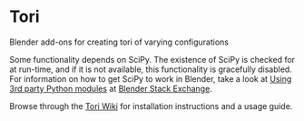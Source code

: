 # Tori
Blender add-ons for creating tori of varying configurations

Some functionality depends on SciPy. The existence of SciPy is checked for at run-time, and if it is not available, this functionality is gracefully disabled.  
For information on how to get SciPy to work in Blender, take a look at [Using 3rd party Python modules](https://blender.stackexchange.com/questions/5287/using-3rd-party-python-modules) at [Blender Stack Exchange](https://blender.stackexchange.com/).

Browse through the [Tori Wiki](https://github.com/DuaneDibbley/Tori/wiki/Tori) for installation instructions and a usage guide.
